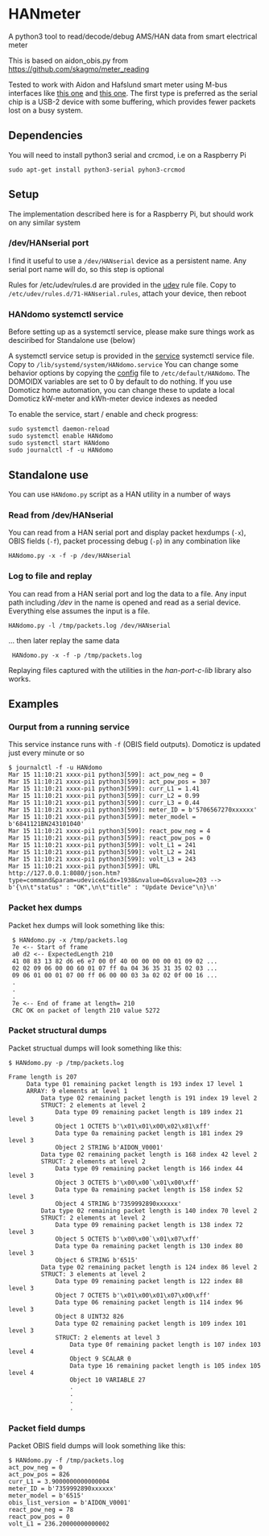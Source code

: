 # HANmeter
A python3 tool to read/decode/debug AMS/HAN data from smart electrical meter

This is based on aidon_obis.py from https://github.com/skagmo/meter_reading

Tested to work with Aidon and Hafslund smart meter using M-bus interfaces like 
[this one](https://www.aliexpress.com/item/32894249052.html) and 
[this one](https://www.aliexpress.com/item/32751482255.html). The first type is preferred as the serial chip is a USB-2 device with some buffering, which provides fewer packets lost on a busy system.

## Dependencies

You will need to install python3 serial and crcmod, i.e on a Raspberry Pi

    sudo apt-get install python3-serial pyhon3-crcmod

## Setup 

The implementation described here is for a Raspberry Pi, but should work on any similar system

### /dev/HANserial port

I find it useful to use a `/dev/HANserial` device as a persistent name. Any serial port name will do, so this step is optional

Rules for /etc/udev/rules.d are provided in the [udev](./udev/71-HANserial.rules) rule file. Copy to `/etc/udev/rules.d/71-HANserial.rules`, attach your device,  then reboot

### HANdomo systemctl service

Before setting up as a systemctl service, please make sure things work as desciribed for Standalone use (below)

A systemctl service setup is provided in the [service](./service/HANdomo.service) systemctl service file. Copy to `/lib/systemd/system/HANdomo.service`
You can change some behavior options by copying the [config](./config/HANdomo) file to `/etc/default/HANdomo`. The DOMOIDX variables are set to 0 by default to do nothing. If you use Domoticz home automation, you can change these to update a local Domoticz kW-meter and kWh-meter device indexes as needed

To enable the service, start / enable and check progress:

    sudo systemctl daemon-reload
    sudo systemctl enable HANdomo
    sudo systemctl start HANdomo
    sudo journalctl -f -u HANdomo
	
## Standalone use

You can use `HANdomo.py` script as a HAN utility in a number of ways 

### Read from /dev/HANserial 

You can read from a HAN serial port and display packet hexdumps (`-x`), OBIS fields (`-f`), packet processing debug (`-p`) in any combination like 

    HANdomo.py -x -f -p /dev/HANserial


### Log to file and replay 

You can read from a HAN serial port and log the data to a file. Any input path including */dev* in the name is opened and read as a serial device. Everything else assumes the input is a file.

    HANdomo.py -l /tmp/packets.log /dev/HANserial

... then later replay the same data

     HANdomo.py -x -f -p /tmp/packets.log

Replaying files captured with the utilities in the *han-port-c-lib* library also works. 

## Examples

### Ourput from a running service

This service instance runs with `-f` (OBIS field outputs). Domoticz is updated just every minute or so 

    $ journalctl -f -u HANdomo
    Mar 15 11:10:21 xxxx-pi1 python3[599]: act_pow_neg = 0
    Mar 15 11:10:21 xxxx-pi1 python3[599]: act_pow_pos = 307
    Mar 15 11:10:21 xxxx-pi1 python3[599]: curr_L1 = 1.41
    Mar 15 11:10:21 xxxx-pi1 python3[599]: curr_L2 = 0.99
    Mar 15 11:10:21 xxxx-pi1 python3[599]: curr_L3 = 0.44
    Mar 15 11:10:21 xxxx-pi1 python3[599]: meter_ID = b'5706567270xxxxxx'
    Mar 15 11:10:21 xxxx-pi1 python3[599]: meter_model = b'6841121BN243101040'
    Mar 15 11:10:21 xxxx-pi1 python3[599]: react_pow_neg = 4
    Mar 15 11:10:21 xxxx-pi1 python3[599]: react_pow_pos = 0
    Mar 15 11:10:21 xxxx-pi1 python3[599]: volt_L1 = 241
    Mar 15 11:10:21 xxxx-pi1 python3[599]: volt_L2 = 241
    Mar 15 11:10:21 xxxx-pi1 python3[599]: volt_L3 = 243
    Mar 15 11:10:21 xxxx-pi1 python3[599]: URL http://127.0.0.1:8080/json.htm?type=command&param=udevice&idx=1938&nvalue=0&svalue=203 --> b'{\n\t"status" : "OK",\n\t"title" : "Update Device"\n}\n'

### Packet hex dumps

Packet hex dumps will look something like this:

     $ HANdomo.py -x /tmp/packets.log
     7e <-- Start of frame
     a0 d2 <-- ExpectedLength 210
     41 08 83 13 82 d6 e6 e7 00 0f 40 00 00 00 00 01 09 02 ...
     02 02 09 06 00 00 60 01 07 ff 0a 04 36 35 31 35 02 03 ...
     09 06 01 00 01 07 00 ff 06 00 00 03 3a 02 02 0f 00 16 ...
     .
     . 
     .
     7e <-- End of frame at length= 210
     CRC OK on packet of length 210 value 5272

### Packet structural dumps

Packet structual dumps will look something like this:

    $ HANdomo.py -p /tmp/packets.log

    Frame length is 207
         Data type 01 remaining packet length is 193 index 17 level 1
         ARRAY: 9 elements at level 1
             Data type 02 remaining packet length is 191 index 19 level 2
             STRUCT: 2 elements at level 2
                 Data type 09 remaining packet length is 189 index 21 level 3
                 Object 1 OCTETS b'\x01\x01\x00\x02\x81\xff'
                 Data type 0a remaining packet length is 181 index 29 level 3
                 Object 2 STRING b'AIDON_V0001'
             Data type 02 remaining packet length is 168 index 42 level 2
             STRUCT: 2 elements at level 2
                 Data type 09 remaining packet length is 166 index 44 level 3
                 Object 3 OCTETS b'\x00\x00`\x01\x00\xff'
                 Data type 0a remaining packet length is 158 index 52 level 3
                 Object 4 STRING b'7359992890xxxxxx'
             Data type 02 remaining packet length is 140 index 70 level 2
             STRUCT: 2 elements at level 2
                 Data type 09 remaining packet length is 138 index 72 level 3
                 Object 5 OCTETS b'\x00\x00`\x01\x07\xff'
                 Data type 0a remaining packet length is 130 index 80 level 3
                 Object 6 STRING b'6515'
             Data type 02 remaining packet length is 124 index 86 level 2
             STRUCT: 3 elements at level 2
                 Data type 09 remaining packet length is 122 index 88 level 3
                 Object 7 OCTETS b'\x01\x00\x01\x07\x00\xff'
                 Data type 06 remaining packet length is 114 index 96 level 3
                 Object 8 UINT32 826
                 Data type 02 remaining packet length is 109 index 101 level 3
                 STRUCT: 2 elements at level 3
                     Data type 0f remaining packet length is 107 index 103 level 4
                     Object 9 SCALAR 0
                     Data type 16 remaining packet length is 105 index 105 level 4
                     Object 10 VARIABLE 27
                     .
                     .
                     .
                     .

### Packet field dumps

Packet OBIS field dumps will look something like this:

    $ HANdomo.py -f /tmp/packets.log
    act_pow_neg = 0
    act_pow_pos = 826
    curr_L1 = 3.9000000000000004
    meter_ID = b'7359992890xxxxxx'
    meter_model = b'6515'
    obis_list_version = b'AIDON_V0001'
    react_pow_neg = 78
    react_pow_pos = 0
    volt_L1 = 236.20000000000002
    

